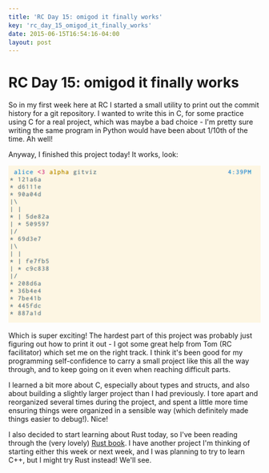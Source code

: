 ```yaml
---
title: 'RC Day 15: omigod it finally works'
key: 'rc_day_15_omigod_it_finally_works'
date: 2015-06-15T16:54:16-04:00
layout: post
---
```


# RC Day 15: omigod it finally works

So in my first week here at RC I started a small utility to print out the
commit history for a git repository. I wanted to write this in C, for some
practice using C for a real project, which was maybe a bad choice - I'm
pretty sure writing the same program in Python would have been about
1/10th of the time. Ah well!

Anyway, I finished this project today! It works, look:

![gitviz](/images/gitviz.png)

Which is super exciting! The hardest part of this project was probably
just figuring out how to print it out - I got some great help from Tom (RC
facilitator) which set me on the right track. I think it's been good for
my programming self-confidence to carry a small project like this all the
way through, and to keep going on it even when reaching difficult parts. 

I learned a bit more about C, especially about types and structs, and also
about building a slightly larger project than I had previously. I tore
apart and reorganized several times during the project, and spent a little
more time ensuring things were organized in a sensible way (which
definitely made things easier to debug!). Nice!

I also decided to start learning about Rust today, so I've been reading
through the (very lovely) [Rust
book](http://doc.rust-lang.org/stable/book/). I have another project I'm
thinking of starting either this week or next week, and I was planning to
try to learn C++, but I might try Rust instead! We'll see.
